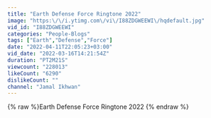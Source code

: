 ```yaml
---
title: "Earth Defense Force Ringtone 2022"
image: "https:\/\/i.ytimg.com\/vi\/I88ZDGWEEWI\/hqdefault.jpg"
vid_id: "I88ZDGWEEWI"
categories: "People-Blogs"
tags: ["Earth","Defense","Force"]
date: "2022-04-11T22:05:23+03:00"
vid_date: "2022-03-16T14:21:54Z"
duration: "PT2M21S"
viewcount: "228013"
likeCount: "6290"
dislikeCount: ""
channel: "Jamal Ikhwan"
---
```

{% raw %}Earth Defense Force Ringtone 2022 {% endraw %}
